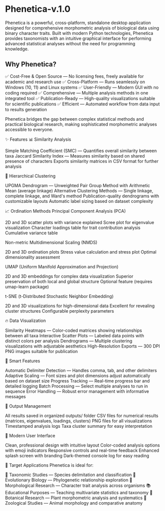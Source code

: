 # **Phenetica-v.1.0**
Phenetica is a powerful, cross-platform, standalone desktop application designed for comprehensive morphometric analysis of biological data using binary character traits. Built with modern Python technologies, Phenetica provides taxonomists with an intuitive graphical interface for performing advanced statistical analyses without the need for programming knowledge.

## **Why Phenetica?**
✅ Cost-Free & Open Source — No licensing fees, freely available for academic and research use
✅ Cross-Platform — Runs seamlessly on Windows (10, 11) and Linux systems
✅ User-Friendly — Modern GUI with no coding required
✅ Comprehensive — Multiple analysis methods in one integrated tool
✅ Publication-Ready — High-quality visualizations suitable for scientific publications
✅ Efficient — Automated workflow from data input to results generation

Phenetica bridges the gap between complex statistical methods and practical biological research, making sophisticated morphometric analyses accessible to everyone.

✨ Features
📊 Similarity Analysis

Simple Matching Coefficient (SMC) — Quantifies overall similarity between taxa
Jaccard Similarity Index — Measures similarity based on shared presence of characters
Exports similarity matrices in CSV format for further analysis

🌳 Hierarchical Clustering

UPGMA Dendrogram — Unweighted Pair Group Method with Arithmetic Mean (average linkage)
Alternative Clustering Methods — Single linkage, complete linkage, and Ward's method
Publication-quality dendrograms with customizable layouts
Automatic label sizing based on dataset complexity

📈 Ordination Methods
Principal Component Analysis (PCA)

2D and 3D scatter plots with variance explained
Scree plot for eigenvalue visualization
Character loadings table for trait contribution analysis
Cumulative variance table

Non-metric Multidimensional Scaling (NMDS)

2D and 3D ordination plots
Stress value calculation and stress plot
Optimal dimensionality assessment

UMAP (Uniform Manifold Approximation and Projection)

2D and 3D embeddings for complex data visualization
Superior preservation of both local and global structure
Optional feature (requires umap-learn package)

t-SNE (t-Distributed Stochastic Neighbor Embedding)

2D and 3D visualizations for high-dimensional data
Excellent for revealing cluster structures
Configurable perplexity parameters

🔥 Data Visualization

Similarity Heatmaps — Color-coded matrices showing relationships between all taxa
Interactive Scatter Plots — Labeled data points with distinct colors per analysis
Dendrograms — Multiple clustering visualizations with adjustable aesthetics
High-Resolution Exports — 300 DPI PNG images suitable for publication

🎯 Smart Features

Automatic Delimiter Detection — Handles comma, tab, and other delimiters
Adaptive Scaling — Font sizes and plot dimensions adjust automatically based on dataset size
Progress Tracking — Real-time progress bar and detailed logging
Batch Processing — Select multiple analyses to run in sequence
Error Handling — Robust error management with informative messages

💾 Output Management

All results saved in organized outputs/ folder
CSV files for numerical results (matrices, eigenvalues, loadings, clusters)
PNG files for all visualizations
Timestamped analysis logs
Taxa cluster summary for easy interpretation

🎨 Modern User Interface

Clean, professional design with intuitive layout
Color-coded analysis options with emoji indicators
Responsive controls and real-time feedback
Enhanced splash screen with branding
Dark-themed console log for easy reading


🎯 Target Applications
Phenetica is ideal for:

🌱 Taxonomic Studies — Species delimitation and classification
🧬 Evolutionary Biology — Phylogenetic relationship exploration
🔬 Morphological Research — Character trait analysis across organisms
📚 Educational Purposes — Teaching multivariate statistics and taxonomy
🌿 Botanical Research — Plant morphometric analysis and systematics
🦋 Zoological Studies — Animal morphology and comparative anatomy
